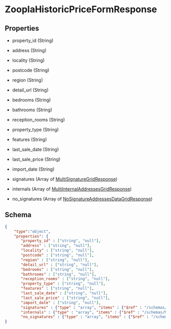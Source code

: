 # ZooplaHistoricPriceFormResponse
## Properties
- property_id (String)

   
- address (String)

   
- locality (String)

   
- postcode (String)

   
- region (String)

   
- detail_url (String)

   
- bedrooms (String)

   
- bathrooms (String)

   
- reception_rooms (String)

   
- property_type (String)

   
- features (String)

   
- last_sale_date (String)

   
- last_sale_price (String)

   
- import_date (String)

   
- signatures (Array of [MultiSignatureGridResponse](MultiSignatureGridResponse.md))

   
- internals (Array of [MultiInternalAddressesGridResponse](MultiInternalAddressesGridResponse.md))

   
- no_signatures (Array of [NoSignatureAddressesDataGridResponse](NoSignatureAddressesDataGridResponse.md))

   

## Schema
```json
{
    "type":"object",
    "properties": {
       "property_id" : ["string", "null"],
       "address" : ["string", "null"],
       "locality" : ["string", "null"],
       "postcode" : ["string", "null"],
       "region" : ["string", "null"],
       "detail_url" : ["string", "null"],
       "bedrooms" : ["string", "null"],
       "bathrooms" : ["string", "null"],
       "reception_rooms" : ["string", "null"],
       "property_type" : ["string", "null"],
       "features" : ["string", "null"],
       "last_sale_date" : ["string", "null"],
       "last_sale_price" : ["string", "null"],
       "import_date" : ["string", "null"],
       "signatures" : {"type" : "array", "items" : {"$ref" : "/schemas/MultiSignatureGrid"},
       "internals" : {"type" : "array", "items" : {"$ref" : "/schemas/MultiInternalAddressesGrid"},
       "no_signatures" : {"type" : "array", "items" : {"$ref" : "/schemas/NoSignatureAddressesDataGrid"}
}
```

